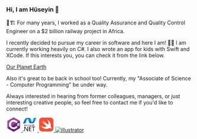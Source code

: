 ### Hi, I am Hüseyin 👋
🚄🏗️ For many years, I worked as a Quality Assurance and Quality Control Engineer on a $2 billion railway project in Africa.

I recently decided to pursue my career in software and here I am! 👨‍💻 I am currently working heavily on C#. I also wrote an app for kids with Swift and XCode. If this interests you, you can check it from the link below. 

[Our Planet Earth](https://apps.apple.com/us/app/our-planet-earth/id1487801420)

Also it's great to be back in school too! Currently, my "Associate of Science - Computer Programming" be under way.

Always interested in hearing from former colleagues, managers, or just interesting creative people, so feel free to contact me if you'd like to connect!


<p align="left"> <a href="https://www.w3schools.com/cs/" target="_blank" rel="noreferrer"> <img src="https://raw.githubusercontent.com/devicons/devicon/master/icons/csharp/csharp-original.svg" alt="csharp" width="40" height="40"/> </a> <a href="https://dotnet.microsoft.com/" target="_blank" rel="noreferrer"> <img src="https://raw.githubusercontent.com/devicons/devicon/master/icons/dot-net/dot-net-original-wordmark.svg" alt="dotnet" width="40" height="40"/> </a><a href="https://developer.apple.com/swift/" target="_blank" rel="noreferrer"> <img src="https://raw.githubusercontent.com/devicons/devicon/master/icons/swift/swift-original.svg" alt="swift" width="40" height="40"/> </a> <a href="https://www.adobe.com/in/products/illustrator.html" target="_blank" rel="noreferrer"> <img src="https://www.vectorlogo.zone/logos/adobe_illustrator/adobe_illustrator-icon.svg" alt="illustrator" width="40" height="40"/> </a> </p> 
  
